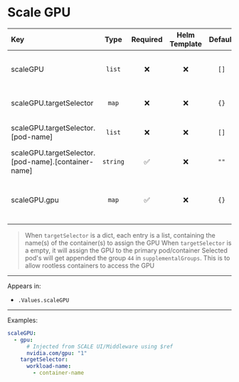 # Scale GPU

| Key                                                 |   Type   | Required | Helm Template | Default | Description                                   |
| :-------------------------------------------------- | :------: | :------: | :-----------: | :-----: | :-------------------------------------------- |
| scaleGPU                                            |  `list`  |    ❌    |      ❌       |  `[]`   | Define the external interfaces as list        |
| scaleGPU.targetSelector                             |  `map`   |    ❌    |      ❌       |  `{}`   | Where to assign the GPU                       |
| scaleGPU.targetSelector.[pod-name]                  |  `list`  |    ❌    |      ❌       |  `[]`   | The workload to select                        |
| scaleGPU.targetSelector.[pod-name].[container-name] | `string` |    ✅    |      ❌       |  `""`   | The container to select                       |
| scaleGPU.gpu                                        |  `map`   |    ✅    |      ❌       |  `{}`   | The GPU key value pair to define in resources |

> When `targetSelector` is a dict, each entry is a list, containing the name(s) of the container(s) to assign the GPU
> When `targetSelector` is a empty, it will assign the GPU to the primary pod/container
> Selected pod's will get appended the group `44` in `supplementalGroups`. This is to allow rootless containers to access the GPU

---

Appears in:

- `.Values.scaleGPU`

---

Examples:

```yaml
scaleGPU:
  - gpu:
      # Injected from SCALE UI/Middleware using $ref
      nvidia.com/gpu: "1"
    targetSelector:
      workload-name:
        - container-name
```
